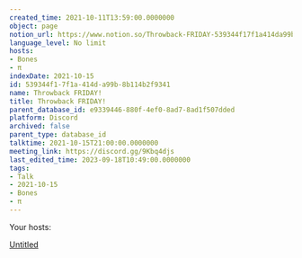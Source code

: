 ```yaml
---
created_time: 2021-10-11T13:59:00.0000000
object: page
notion_url: https://www.notion.so/Throwback-FRIDAY-539344f17f1a414da99b8b114b2f9341
language_level: No limit
hosts:
- Bones
- π
indexDate: 2021-10-15
id: 539344f1-7f1a-414d-a99b-8b114b2f9341
name: Throwback FRIDAY!
title: Throwback FRIDAY!
parent_database_id: e9339446-880f-4ef0-8ad7-8ad1f507dded
platform: Discord
archived: false
parent_type: database_id
talktime: 2021-10-15T21:00:00.0000000
meeting_link: https://discord.gg/9Kbq4djs
last_edited_time: 2023-09-18T10:49:00.0000000
tags:
- Talk
- 2021-10-15
- Bones
- π
---
```




Your hosts:

[Untitled](https://www.notion.so/482e61b02b9c4456b2b4fe86bb7544c6)   





